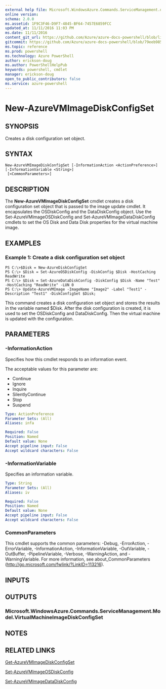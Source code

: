```yaml
---
external help file: Microsoft.WindowsAzure.Commands.ServiceManagement.dll-Help.xml
online version: 
schema: 2.0.0
ms.assetid: 1F9C3F46-D9F7-4845-BF64-7457E6859FCC
updated_at: 11/11/2016 11:03 PM
ms.date: 11/11/2016
content_git_url: https://github.com/Azure/azure-docs-powershell/blob/live/azureps-cmdlets-docs/ServiceManagement/Azure.Service/v1.6.1/New-AzureVMImageDiskConfigSet.md
gitcommit: https://github.com/Azure/azure-docs-powershell/blob/79eeb985ea480979357fb4695832a0c3d29a48bf/azureps-cmdlets-docs/ServiceManagement/Azure.Service/v1.6.1/New-AzureVMImageDiskConfigSet.md
ms.topic: reference
ms.prod: powershell
ms.technology: Azure PowerShell
author: erickson-doug
ms.author: PowerShellHelpPub
keywords: powershell, cmdlet
manager: erickson-doug
open_to_public_contributors: false
ms.service: azure-powershell
---
```


# New-AzureVMImageDiskConfigSet

## SYNOPSIS
Creates a disk configuration set object.

## SYNTAX

```
New-AzureVMImageDiskConfigSet [-InformationAction <ActionPreference>] [-InformationVariable <String>]
 [<CommonParameters>]
```

## DESCRIPTION
The **New-AzureVMImageDiskConfigSet** cmdlet creates a disk configuration set object that is passed to the image update cmdlet.
It encapsulates the OSDiskConfig and the DataDiskConfig object.
Use the Set-AzureVMImageOSDiskConfig and Set-AzureVMImageDataDiskConfig cmdlets to set the OS Disk and Data Disk properties for the virtual machine image.

## EXAMPLES

### Example 1: Create a disk configuration set object
```
PS C:\>$Disk = New-AzureDiskConfigSet
PS C:\> $Disk = Set-AzureOSDiskConfig -DiskConfig $Disk -HostCaching ReadWrite
PS C:\> $Disk = Set-AzureDataDiskConfig -DiskConfig $Disk -Name "Test" -HostCaching "ReadWrite" -LUN 0
PS C:\> Update-AzureVMImage -ImageName "Image2" -Label "Test1" -Description "Test1" -DiskConfigSet $Disk;
```

This command creates a disk configuration set object and stores the results in the variable named $Disk.
After the disk configuration is created, it is used to set the OSDiskConfig and DataDiskConfig.
Then the virtual machine is updated with the configuration.

## PARAMETERS

### -InformationAction
Specifies how this cmdlet responds to an information event.

The acceptable values for this parameter are:

- Continue
- Ignore
- Inquire
- SilentlyContinue
- Stop
- Suspend

```yaml
Type: ActionPreference
Parameter Sets: (All)
Aliases: infa

Required: False
Position: Named
Default value: None
Accept pipeline input: False
Accept wildcard characters: False
```

### -InformationVariable
Specifies an information variable.

```yaml
Type: String
Parameter Sets: (All)
Aliases: iv

Required: False
Position: Named
Default value: None
Accept pipeline input: False
Accept wildcard characters: False
```

### CommonParameters
This cmdlet supports the common parameters: -Debug, -ErrorAction, -ErrorVariable, -InformationAction, -InformationVariable, -OutVariable, -OutBuffer, -PipelineVariable, -Verbose, -WarningAction, and -WarningVariable. For more information, see about_CommonParameters (http://go.microsoft.com/fwlink/?LinkID=113216).

## INPUTS

## OUTPUTS

### Microsoft.WindowsAzure.Commands.ServiceManagement.Model.VirtualMachineImageDiskConfigSet

## NOTES

## RELATED LINKS

[Get-AzureVMImageDiskConfigSet](xref:ServiceManagement/Azure.Service/v1.6.1/Get-AzureVMImageDiskConfigSet.md)

[Set-AzureVMImageOSDiskConfig](xref:ServiceManagement/Azure.Service/v1.6.1/Set-AzureVMImageOSDiskConfig.md)

[Set-AzureVMImageDataDiskConfig](xref:ServiceManagement/Azure.Service/v1.6.1/Set-AzureVMImageDataDiskConfig.md)


